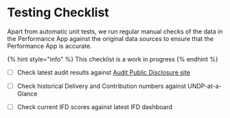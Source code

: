 # Testing Checklist

Apart from automatic unit tests, we run regular manual checks of the data in the Performance App against the original data sources to ensure that the Performance App is accurate.

{% hint style="info" %}
This checklist is a work in progress
{% endhint %}

* [ ] Check latest audit results against [Audit Public Disclosure site](https://audit-public-disclosure.undp.org/)
* [ ] Check historical Delivery and Contribution numbers against UNDP-at-a-Glance
* [ ] Check current IFD scores against latest IFD dashboard



&#x20;&#x20;
